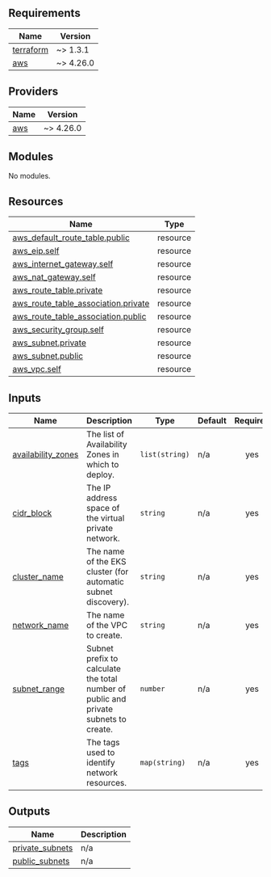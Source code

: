 ## Requirements

| Name | Version |
|------|---------|
| <a name="requirement_terraform"></a> [terraform](#requirement\_terraform) | ~> 1.3.1 |
| <a name="requirement_aws"></a> [aws](#requirement\_aws) | ~> 4.26.0 |

## Providers

| Name | Version |
|------|---------|
| <a name="provider_aws"></a> [aws](#provider\_aws) | ~> 4.26.0 |

## Modules

No modules.

## Resources

| Name | Type |
|------|------|
| [aws_default_route_table.public](https://registry.terraform.io/providers/hashicorp/aws/latest/docs/resources/default_route_table) | resource |
| [aws_eip.self](https://registry.terraform.io/providers/hashicorp/aws/latest/docs/resources/eip) | resource |
| [aws_internet_gateway.self](https://registry.terraform.io/providers/hashicorp/aws/latest/docs/resources/internet_gateway) | resource |
| [aws_nat_gateway.self](https://registry.terraform.io/providers/hashicorp/aws/latest/docs/resources/nat_gateway) | resource |
| [aws_route_table.private](https://registry.terraform.io/providers/hashicorp/aws/latest/docs/resources/route_table) | resource |
| [aws_route_table_association.private](https://registry.terraform.io/providers/hashicorp/aws/latest/docs/resources/route_table_association) | resource |
| [aws_route_table_association.public](https://registry.terraform.io/providers/hashicorp/aws/latest/docs/resources/route_table_association) | resource |
| [aws_security_group.self](https://registry.terraform.io/providers/hashicorp/aws/latest/docs/resources/security_group) | resource |
| [aws_subnet.private](https://registry.terraform.io/providers/hashicorp/aws/latest/docs/resources/subnet) | resource |
| [aws_subnet.public](https://registry.terraform.io/providers/hashicorp/aws/latest/docs/resources/subnet) | resource |
| [aws_vpc.self](https://registry.terraform.io/providers/hashicorp/aws/latest/docs/resources/vpc) | resource |

## Inputs

| Name | Description | Type | Default | Required |
|------|-------------|------|---------|:--------:|
| <a name="input_availability_zones"></a> [availability\_zones](#input\_availability\_zones) | The list of Availability Zones in which to deploy. | `list(string)` | n/a | yes |
| <a name="input_cidr_block"></a> [cidr\_block](#input\_cidr\_block) | The IP address space of the virtual private network. | `string` | n/a | yes |
| <a name="input_cluster_name"></a> [cluster\_name](#input\_cluster\_name) | The name of the EKS cluster (for automatic subnet discovery). | `string` | n/a | yes |
| <a name="input_network_name"></a> [network\_name](#input\_network\_name) | The name of the VPC to create. | `string` | n/a | yes |
| <a name="input_subnet_range"></a> [subnet\_range](#input\_subnet\_range) | Subnet prefix to calculate the total number of public and private subnets to create. | `number` | n/a | yes |
| <a name="input_tags"></a> [tags](#input\_tags) | The tags used to identify network resources. | `map(string)` | n/a | yes |

## Outputs

| Name | Description |
|------|-------------|
| <a name="output_private_subnets"></a> [private\_subnets](#output\_private\_subnets) | n/a |
| <a name="output_public_subnets"></a> [public\_subnets](#output\_public\_subnets) | n/a |
